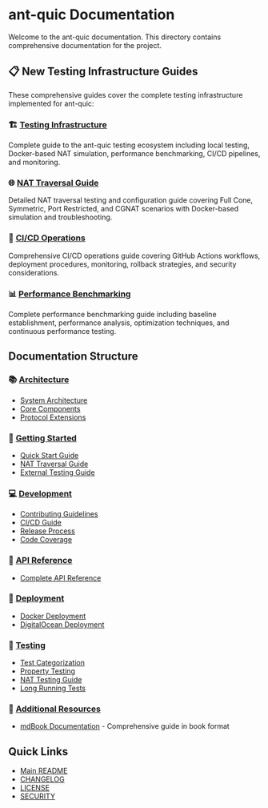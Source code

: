# ant-quic Documentation

Welcome to the ant-quic documentation. This directory contains comprehensive documentation for the project.

## 📋 New Testing Infrastructure Guides

These comprehensive guides cover the complete testing infrastructure implemented for ant-quic:

### 🏗️ [Testing Infrastructure](./TESTING_INFRASTRUCTURE.md)
Complete guide to the ant-quic testing ecosystem including local testing, Docker-based NAT simulation, performance benchmarking, CI/CD pipelines, and monitoring.

### 🌐 [NAT Traversal Guide](./NAT_TRAVERSAL_GUIDE.md)
Detailed NAT traversal testing and configuration guide covering Full Cone, Symmetric, Port Restricted, and CGNAT scenarios with Docker-based simulation and troubleshooting.

### 🚀 [CI/CD Operations](./CI_CD_OPERATIONS.md)
Comprehensive CI/CD operations guide covering GitHub Actions workflows, deployment procedures, monitoring, rollback strategies, and security considerations.

### 📊 [Performance Benchmarking](./PERFORMANCE_BENCHMARKING.md)
Complete performance benchmarking guide including baseline establishment, performance analysis, optimization techniques, and continuous performance testing.

## Documentation Structure

### 📚 [Architecture](./architecture/)
- [System Architecture](./architecture/ARCHITECTURE.md)
- [Core Components](./architecture/core-components.md)
- [Protocol Extensions](./architecture/PROTOCOL_EXTENSIONS.md)

### 🚀 [Getting Started](./guides/)
- [Quick Start Guide](./guides/QUICK_START_TESTING.md)
- [NAT Traversal Guide](./guides/NAT_TRAVERSAL_INTEGRATION_GUIDE.md)
- [External Testing Guide](./guides/EXTERNAL_TESTING_GUIDE.md)

### 💻 [Development](./development/)
- [Contributing Guidelines](./development/CONTRIBUTING.md)
- [CI/CD Guide](./development/CI_CD_GUIDE.md)
- [Release Process](./development/RELEASE_PROCESS.md)
- [Code Coverage](./development/COVERAGE_GUIDE.md)

### 📘 [API Reference](./api/)
- [Complete API Reference](./api/API_REFERENCE.md)

### 🚢 [Deployment](./deployment/)
- [Docker Deployment](./deployment/docker.md)
- [DigitalOcean Deployment](./deployment/digitalocean.md)

### 🧪 [Testing](./testing/)
- [Test Categorization](./testing/TEST_CATEGORIZATION.md)
- [Property Testing](./testing/PROPERTY_TESTING.md)
- [NAT Testing Guide](./testing/NAT_TESTING_GUIDE.md)
- [Long Running Tests](./testing/LONG_TESTS_GUIDE.md)

### 📖 [Additional Resources](./book/)
- [mdBook Documentation](./book/) - Comprehensive guide in book format

## Quick Links

- [Main README](../README.md)
- [CHANGELOG](../CHANGELOG.md)
- [LICENSE](../LICENSE-MIT)
- [SECURITY](../SECURITY.md)
